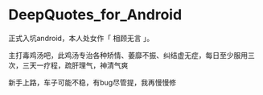 # DeepQuotes_for_Android

正式入坑android，本人处女作「 相顾无言 」。

主打毒鸡汤吧，此鸡汤专治各种矫情、萎靡不振、纠结虚无症，每日至少服用三次，三天一疗程，疏肝理气，神清气爽

新手上路，车子可能不稳，有bug尽管提，我再慢慢修
